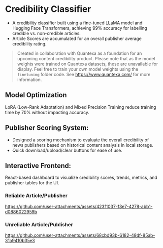 # Credibility Classifier
* A credibility classifier built using a fine-tuned LLaMA model and Hugging Face Transformers, achieving 99% accuracy for labelling credible vs. non-credible articles. 
* Article Scores are accumulated for an overall publisher average credibility rating.

> Created in collaboration with Quantexa as a foundation for an upcoming content credibility product. Please note that as the model weights were trained on Quantexa datasets, these are unavailable for display. Feel free to train your own model weights using the `finetuning` folder code. See https://www.quantexa.com/ for more information.

## Model Optimization
LoRA (Low-Rank Adaptation) and Mixed Precision Training reduce training time by 70% without impacting accuracy.

## Publisher Scoring System:
* Designed a scoring mechanism to evaluate the overall credibility of news publishers based on historical content analysis in local storage.
* Quick download/upload/clear buttons for ease of use.

## Interactive Frontend:
React-based dashboard to visualize credibility scores, trends, metrics, and publisher tables for the UI.

### Reliable Article/Publisher

https://github.com/user-attachments/assets/423f1037-f3e7-4278-abb1-d0886022959b


### Unreliable Article/Publisher

https://github.com/user-attachments/assets/68cbd93b-6182-48df-85ab-31a9410b35e3
